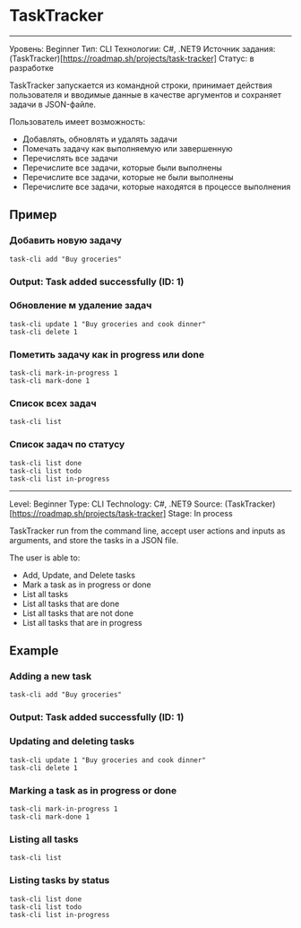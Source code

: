 # TaskTracker
********************************
Уровень: Beginner
Тип: CLI
Технологии: C#, .NET9
Источник задания: (TaskTracker)[https://roadmap.sh/projects/task-tracker]
Статус: в разработке

TaskTracker запускается из командной строки, принимает действия пользователя и вводимые данные в качестве аргументов
и сохраняет задачи в JSON-файле. 

Пользователь имеет возможность:
- Добавлять, обновлять и удалять задачи
- Помечать задачу как выполняемую или завершенную
- Перечислять все задачи
- Перечислите все задачи, которые были выполнены
- Перечислите все задачи, которые не были выполнены
- Перечислите все задачи, которые находятся в процессе выполнения

## Пример

### Добавить новую задачу
```shell
task-cli add "Buy groceries"
```
### Output: Task added successfully (ID: 1)

### Обновление м удаление задач
```shell
task-cli update 1 "Buy groceries and cook dinner"
task-cli delete 1
```

### Пометить задачу как in progress или done
```shell
task-cli mark-in-progress 1
task-cli mark-done 1
```

### Список всех задач
```shell
task-cli list
```

### Список задач по статусу
```shell
task-cli list done
task-cli list todo
task-cli list in-progress
```

********************************
Level: Beginner
Type: CLI
Technology: C#, .NET9
Source: (TaskTracker)[https://roadmap.sh/projects/task-tracker]
Stage: In process

TaskTracker run from the command line, accept user actions and inputs as arguments, 
and store the tasks in a JSON file. 

The user is able to:
- Add, Update, and Delete tasks
- Mark a task as in progress or done
- List all tasks
- List all tasks that are done
- List all tasks that are not done
- List all tasks that are in progress

## Example

### Adding a new task
```shell
task-cli add "Buy groceries"
```
### Output: Task added successfully (ID: 1)

### Updating and deleting tasks
```shell
task-cli update 1 "Buy groceries and cook dinner"
task-cli delete 1
```

### Marking a task as in progress or done
```shell
task-cli mark-in-progress 1
task-cli mark-done 1
```

### Listing all tasks
```shell
task-cli list
```

### Listing tasks by status
```shell
task-cli list done
task-cli list todo
task-cli list in-progress
```